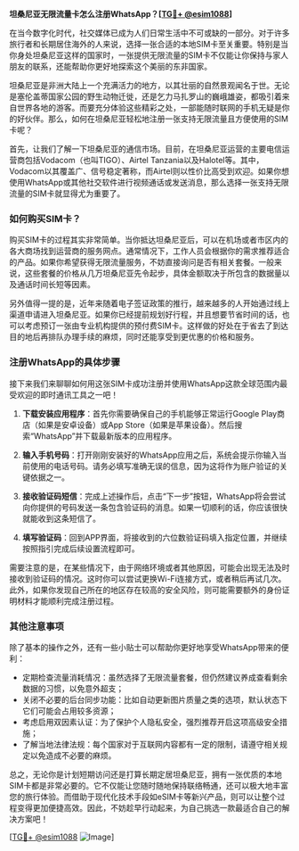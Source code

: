 **坦桑尼亚无限流量卡怎么注册WhatsApp？[[TG💪+ @esim1088](https://t.me/s/esim1088)]**

在当今数字化时代，社交媒体已成为人们日常生活中不可或缺的一部分。对于许多旅行者和长期居住海外的人来说，选择一张合适的本地SIM卡至关重要。特别是当你身处坦桑尼亚这样的国家时，一张提供无限流量的SIM卡不仅能让你保持与家人朋友的联系，还能帮助你更好地探索这个美丽的东非国家。

坦桑尼亚是非洲大陆上一个充满活力的地方，以其壮丽的自然景观闻名于世。无论是塞伦盖蒂国家公园的野生动物迁徙，还是乞力马扎罗山的巍峨雄姿，都吸引着来自世界各地的游客。而要充分体验这些精彩之处，一部能随时联网的手机无疑是你的好伙伴。那么，如何在坦桑尼亚轻松地注册一张支持无限流量且方便使用的SIM卡呢？

首先，让我们了解一下坦桑尼亚的通信市场。目前，在坦桑尼亚运营的主要电信运营商包括Vodacom（也叫TIGO）、Airtel Tanzania以及Halotel等。其中，Vodacom以其覆盖广、信号稳定著称，而Airtel则以性价比高受到欢迎。如果你想使用WhatsApp或其他社交软件进行视频通话或发送消息，那么选择一张支持无限流量的SIM卡就显得尤为重要了。

### 如何购买SIM卡？

购买SIM卡的过程其实非常简单。当你抵达坦桑尼亚后，可以在机场或者市区内的各大商场找到运营商的服务网点。通常情况下，工作人员会根据你的需求推荐适合的产品。如果你希望获得无限流量服务，不妨直接询问是否有相关套餐。一般来说，这些套餐的价格从几万坦桑尼亚先令起步，具体金额取决于所包含的数据量以及通话时间长短等因素。

另外值得一提的是，近年来随着电子签证政策的推行，越来越多的人开始通过线上渠道申请进入坦桑尼亚。如果你已经提前规划好行程，并且想要节省时间的话，也可以考虑预订一张由专业机构提供的预付费SIM卡。这样做的好处在于省去了到达目的地后再排队办理手续的麻烦，同时还能享受到更优惠的价格和服务。

### 注册WhatsApp的具体步骤

接下来我们来聊聊如何用这张SIM卡成功注册并使用WhatsApp这款全球范围内最受欢迎的即时通讯工具之一吧！

1. **下载安装应用程序**：首先你需要确保自己的手机能够正常运行Google Play商店（如果是安卓设备）或App Store（如果是苹果设备）。然后搜索“WhatsApp”并下载最新版本的应用程序。
   
2. **输入手机号码**：打开刚刚安装好的WhatsApp应用之后，系统会提示你输入当前使用的电话号码。请务必填写准确无误的信息，因为这将作为账户验证的关键依据之一。

3. **接收验证码短信**：完成上述操作后，点击“下一步”按钮，WhatsApp将会尝试向你提供的号码发送一条包含验证码的消息。如果一切顺利的话，你应该很快就能收到这条短信了。

4. **填写验证码**：回到APP界面，将接收到的六位数验证码填入指定位置，并继续按照指引完成后续设置流程即可。

需要注意的是，在某些情况下，由于网络环境或者其他原因，可能会出现无法及时接收到验证码的情况。这时你可以尝试更换Wi-Fi连接方式，或者稍后再试几次。此外，如果你发现自己所在的地区存在较高的安全风险，则可能需要额外的身份证明材料才能顺利完成注册过程。

### 其他注意事项

除了基本的操作之外，还有一些小贴士可以帮助你更好地享受WhatsApp带来的便利：

- 定期检查流量消耗情况：虽然选择了无限流量套餐，但仍然建议养成查看剩余数据的习惯，以免意外超支；
- 关闭不必要的后台同步功能：比如自动更新图片质量之类的选项，默认状态下它们可能会占用较多资源；
- 考虑启用双因素认证：为了保护个人隐私安全，强烈推荐开启这项高级安全措施；
- 了解当地法律法规：每个国家对于互联网内容都有一定的限制，请遵守相关规定以免造成不必要的麻烦。

总之，无论你是计划短期访问还是打算长期定居坦桑尼亚，拥有一张优质的本地SIM卡都是非常必要的。它不仅能让您随时随地保持联络畅通，还可以极大地丰富您的旅行体验。而借助于现代化技术手段如eSIM卡等新兴产品，则可以让整个过程变得更加便捷高效。因此，不妨趁早行动起来，为自己挑选一款最适合自己的解决方案吧！

[[TG💪+ @esim1088](https://t.me/s/esim1088) ![Image](https://i.postimg.cc/4NQfJmqS/Snipaste-2025-05-13-00-14-12.png)]